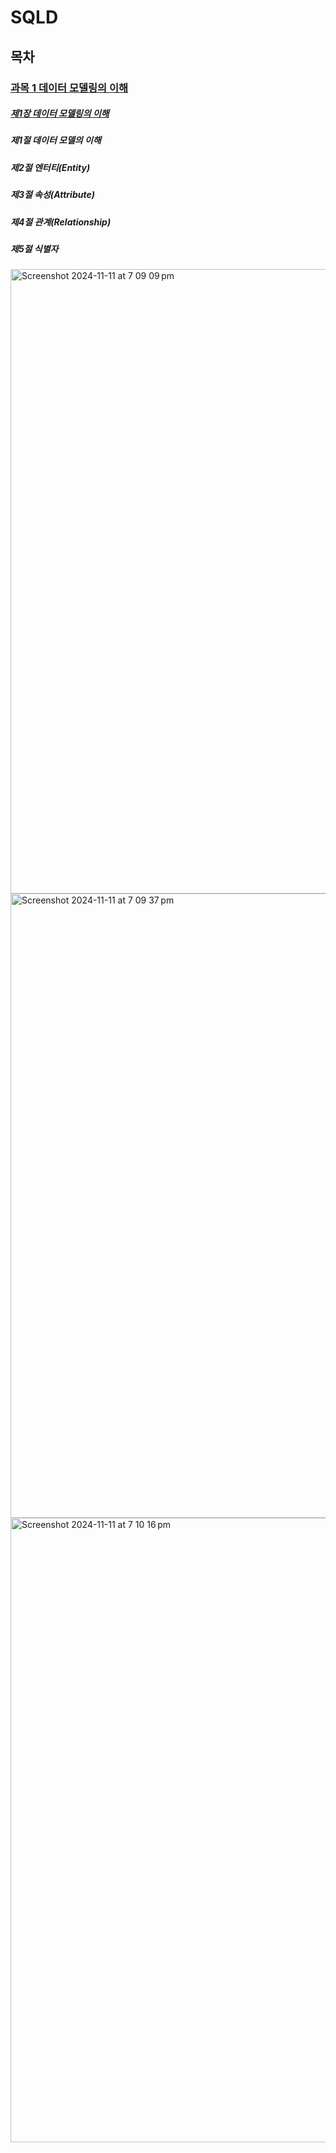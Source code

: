 # SQLD


## 목차
### [과목 1 데이터 모델링의 이해](과목%20I%20데이터%20모델링의%20이해) 
##### [제1장 데이터 모델링의 이해](과목%20I%20데이터%20모델링의%20이해/제1장%20데이터%20모델링의%20이해.md)
##### 제1절 데이터 모델의 이해
##### 제2절 엔터티(Entity)
##### 제3절 속성(Attribute)
##### 제4절 관계(Relationship) 
##### 제5절 식별자

<img width="999" alt="Screenshot 2024-11-11 at 7 09 09 pm" src="https://github.com/user-attachments/assets/ee8e7f0f-4cd1-4110-9875-b805b36e0851">
<img width="999" alt="Screenshot 2024-11-11 at 7 09 37 pm" src="https://github.com/user-attachments/assets/29432faf-6761-4651-a598-430aa9b017bd">
<img width="999" alt="Screenshot 2024-11-11 at 7 10 16 pm" src="https://github.com/user-attachments/assets/71b9626e-c400-44f8-869c-20ae8b643ac0">


